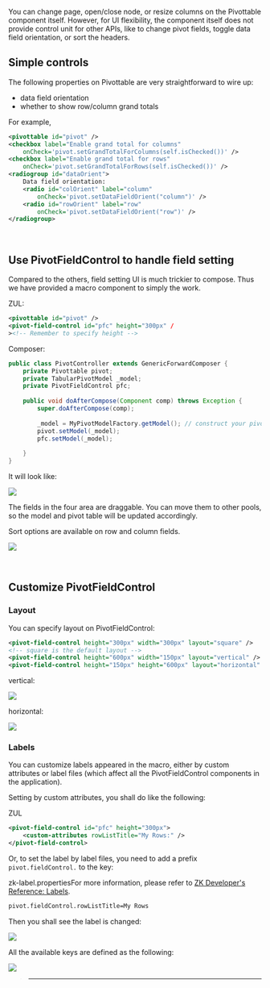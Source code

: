 You can change page, open/close node, or resize columns on the
Pivottable component itself. However, for UI flexibility, the component
itself does not provide control unit for other APIs, like to change
pivot fields, toggle data field orientation, or sort the headers.

## Simple controls

The following properties on Pivottable are very straightforward to wire
up:

- data field orientation
- whether to show row/column grand totals

For example,

``` xml
<pivottable id="pivot" />
<checkbox label="Enable grand total for columns" 
    onCheck='pivot.setGrandTotalForColumns(self.isChecked())' />
<checkbox label="Enable grand total for rows" 
    onCheck='pivot.setGrandTotalForRows(self.isChecked())' />
<radiogroup id="dataOrient">
    Data field orientation:
    <radio id="colOrient" label="column" 
        onCheck='pivot.setDataFieldOrient("column")' />
    <radio id="rowOrient" label="row" 
        onCheck='pivot.setDataFieldOrient("row")' />
</radiogroup>
```

 

## Use PivotFieldControl to handle field setting

Compared to the others, field setting UI is much trickier to compose.
Thus we have provided a macro component to simply the work.

ZUL:

``` xml
<pivottable id="pivot" />
<pivot-field-control id="pfc" height="300px" /
><!-- Remember to specify height -->
```

Composer:

``` java
public class PivotController extends GenericForwardComposer {
    private Pivottable pivot;
    private TabularPivotModel _model;
    private PivotFieldControl pfc;
    
    public void doAfterCompose(Component comp) throws Exception {
        super.doAfterCompose(comp);
        
        _model = MyPivotModelFactory.getModel(); // construct your pivot model
        pivot.setModel(_model);
        pfc.setModel(_model);
        
    }
}
```

It will look like:

![](images/ZKPivotEsn_pfc_control_01.png")

The fields in the four area are draggable. You can move them to other
pools, so the model and pivot table will be updated accordingly.

Sort options are available on row and column fields.

![](images/ZKPivotEsn_pfc_control_02.png")

 

## Customize PivotFieldControl

### Layout

You can specify layout on PivotFieldControl:

``` xml
<pivot-field-control height="300px" width="300px" layout="square" />
<!-- square is the default layout -->
<pivot-field-control height="600px" width="150px" layout="vertical" />
<pivot-field-control height="150px" height="600px" layout="horizontal" />
```

vertical:

![](images/ZKPivotEsn_pfc_control_03_v.png")

horizontal:

![](images/ZKPivotEsn_pfc_control_03_h.png")

### Labels

You can customize labels appeared in the macro, either by custom
attributes or label files (which affect all the PivotFieldControl
components in the application).

Setting by custom attributes, you shall do like the following:

ZUL

``` xml
<pivot-field-control id="pfc" height="300px">
    <custom-attributes rowListTitle="My Rows:" />
</pivot-field-control>
```

Or, to set the label by label files, you need to add a prefix
`pivot.fieldControl.` to the key:

zk-label.properties<reference>For more information, please refer to [ZK
Developer's Reference:
Labels](ZK_Developer's_Reference/Internationalization/Labels).</reference>

``` perl
pivot.fieldControl.rowListTitle=My Rows
```

Then you shall see the label is changed:

![](images/ZKPivotEsn_pfc_control_04.png")

All the available keys are defined as the following:

![](images/ZKPivotEsn_pfc_control_05.png")

> ------------------------------------------------------------------------
>
> <references/>

#
